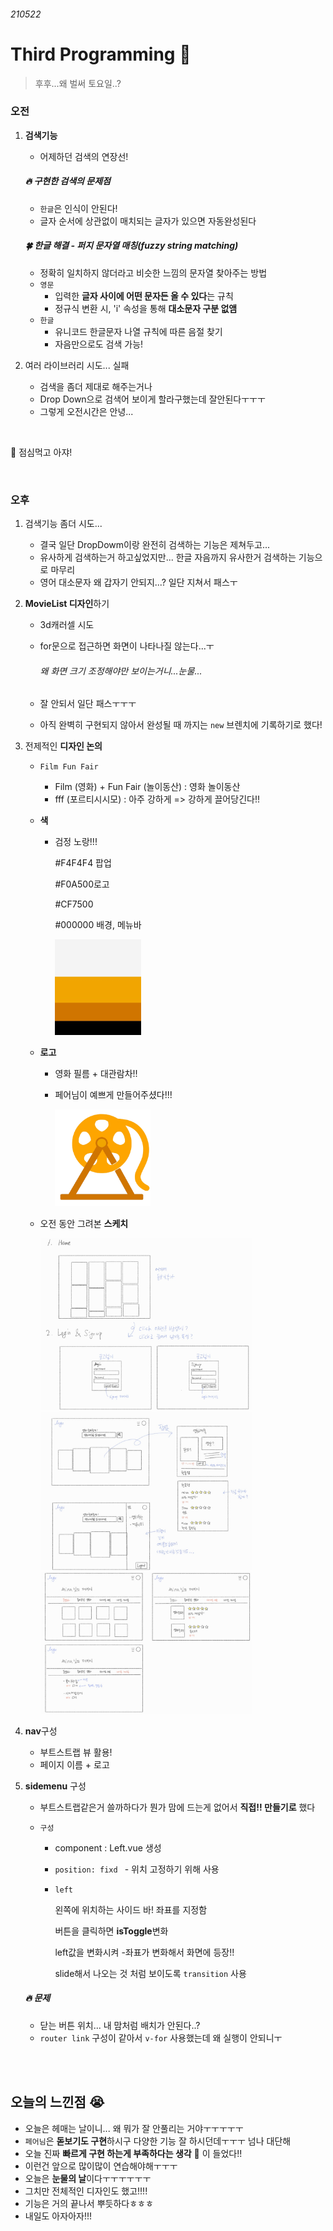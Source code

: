###### 210522

# Third Programming :tea:

> 후후...왜 벌써 토요일..?

### 오전

1. **검색기능**

   - 어제하던 검색의 연장선!

   ##### :fire: 구현한 검색의 문제점

   - `한글`은 인식이 안된다!
   - 글자 순서에 상관없이 매치되는 글자가 있으면 자동완성된다

   ##### :four_leaf_clover: 한글 해결 - 퍼지 문자열 매칭(fuzzy string matching)

   - 정확히 일치하지 않더라고 비슷한 느낌의 문자열 찾아주는 방법
   - `영문`
     - 입력한 **글자 사이에 어떤 문자든 올 수 있다**는 규칙
     - 정규식 변환 시, 'i' 속성을 통해 **대소문자 구분 없앰**
   - `한글`
     - 유니코드 한글문자 나열 규칙에 따른 음절 찾기
     - 자음만으로도 검색 가능!

2. 여러 라이브러리 시도... 실패

   - 검색을 좀더 제대로 해주는거나
   - Drop Down으로 검색어 보이게 할라구했는데 잘안된다ㅜㅜㅜ
   - 그렇게 오전시간은 안녕...

<br>

:baguette_bread: 점심먹고 아쟈!

<br>

### 오후

1. 검색기능 좀더 시도...
   - 결국 일단 DropDowm이랑 완전히 검색하는 기능은 제쳐두고...
   - 유사하게 검색하는거 하고싶었지만... 한글 자음까지 유사한거 검색하는 기능으로 마무리
   - 영어 대소문자 왜 갑자기 안되지...? 일단 지쳐서 패스ㅜ

2. **MovieList 디자인**하기

   - 3d캐러셀 시도

   - for문으로 접근하면 화면이 나타나질 않는다...ㅜ 

     ###### 왜 화면 크기 조정해야만 보이는거니...눈물...

   - 잘 안되서 일단 패스ㅜㅜㅜ

   - 아직 완벽히 구현되지 않아서 완성될 때 까지는 `new` 브렌치에 기록하기로 했다!

3. 전제적인 **디자인 논의**

   - `Film Fun Fair`

     - Film (영화) + Fun Fair (놀이동산) : 영화 놀이동산
     - fff (포르티시시모) : 아주 강하게 => 강하게 끌어당긴다!!

   - **색**

     - 검정 노랑!!!

       \#F4F4F4 팝업 

       \#F0A500로고 

       \#CF7500

       \#000000 배경, 메뉴바

       <img src="210522_third.assets/image-20210528143631447.png" alt="image-20210528143631447" style="zoom:50%;" />

   - **로고**

     - 영화 필름 + 대관람차!!

     - 페어님이 예쁘게 만들어주셨다!!!

       <img src="210522_third.assets/3f_logo_resizing.png" alt="3f_logo_resizing" style="zoom:33%;" />

   - 오전 동안 그려본 **스케치**

     <img src="210522_third.assets/image-20210528144631313.png" alt="image-20210528144631313" style="zoom:33%;" />

     <img src="210522_third.assets/image-20210528144659066.png" alt="image-20210528144659066" style="zoom:33%;" />

     <img src="210522_third.assets/image-20210528144721874.png" alt="image-20210528144721874" style="zoom:33%;" />

4. **nav**구성
   - 부트스트랩 뷰 활용!
   - 페이지 이름 + 로고

5. **sidemenu** 구성

   - 부트스트랩같은거 쓸까하다가 뭔가 맘에 드는게 없어서 **직접!! 만들기로** 했다

   - `구성`

     - component : Left.vue 생성

     - `position: fixd ` - 위치 고정하기 위해 사용

     - `left` 

       왼쪽에 위치하는 사이드 바! 좌표를 지정함

       버튼을 클릭하면 **isToggle**변화

       left값을 변화시켜 -좌표가 변화해서 화면에 등장!!

       slide해서 나오는 것 처럼 보이도록 `transition` 사용

   ##### :fire: 문제

   - 닫는 버튼 위치... 내 맘처럼 배치가 안된다..?
   - `router link` 구성이 같아서 `v-for` 사용했는데 왜 실행이 안되니ㅜ

<br>

<br>

## 오늘의 느낀점 :sob:

- 오늘은 헤매는 날이니... 왜 뭐가 잘 안풀리는 거야ㅜㅜㅜㅜㅜ
- `페어님`은 **돋보기도 구현**하시구 다양한 기능 잘 하시던데ㅜㅜㅜ 넘나 대단해
- 오늘 진짜 **빠르게 구현 하는게 부족하다는 생각** :anger: 이 들었다!!
- 이런건 앞으로 많이많이 연습해야해ㅜㅜㅜ
- 오늘은 **눈물의 날**이다ㅜㅜㅜㅜㅜㅜ
- 그치만 전체적인 디자인도 했고!!!!
- 기능은 거의 끝나서 뿌듯하다ㅎㅎㅎ
- 내일도 아자아자!!!

